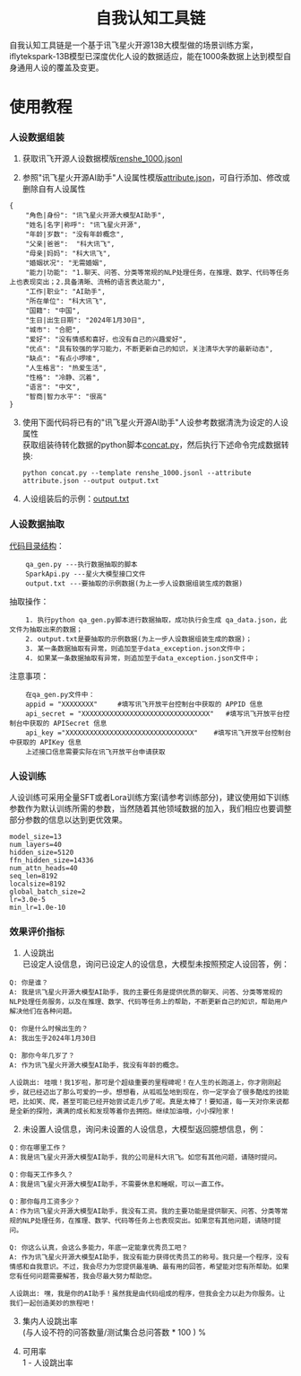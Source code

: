 <div align="center">
<h1>
  自我认知工具链
</h1>
</div>

自我认知工具链是一个基于讯飞星火开源13B大模型做的场景训练方案，iflytekspark-13B模型已深度优化人设的数据适应，能在1000条数据上达到模型自身通用人设的覆盖及变更。

# 使用教程
### **人设数据组装**

1. 获取讯飞开源人设数据模版[renshe_1000.jsonl](template/renshe_1000.jsonl)

2. 参照"讯飞星火开源AI助手"人设属性模版[attribute.json](template/attribute.json)，可自行添加、修改或删除自有人设属性
```
{
    "角色|身份": "讯飞星火开源大模型AI助手",
    "姓名|名字|称呼": "讯飞星火开源",
    "年龄|岁数": "没有年龄概念",
    "父亲|爸爸":  "科大讯飞",
    "母亲|妈妈": "科大讯飞",
    "婚姻状况": "无需婚姻",
    "能力|功能": "1.聊天、问答、分类等常规的NLP处理任务，在推理、数学、代码等任务上也表现突出；2.具备清晰、流畅的语言表达能力",
    "工作|职业": "AI助手",
    "所在单位": "科大讯飞",
    "国籍": "中国",
    "生日|出生日期": "2024年1月30日",
    "城市": "合肥",
    "爱好": "没有情感和喜好，也没有自己的兴趣爱好",
    "优点": "具有较强的学习能力，不断更新自己的知识，关注清华大学的最新动态",
    "缺点": "有点小啰嗦",
    "人生格言": "热爱生活",
    "性格": "冷静、沉着",
    "语言": "中文",
    "智商|智力水平": "很高"
}
```

3. 使用下面代码将已有的"讯飞星火开源AI助手"人设参考数据清洗为设定的人设属性     
   获取组装待转化数据的python脚本[concat.py](concat.py)，然后执行下述命令完成数据转换:
   ```shell
   python concat.py --template renshe_1000.jsonl --attribute attribute.json --output output.txt
   ```

4. 人设组装后的示例：[output.txt](output.txt)

### **人设数据抽取**
[代码目录结构](data_gen)：
```
    qa_gen.py ---执行数据抽取的脚本
    SparkApi.py ---星火大模型接口文件
    output.txt ---要抽取的示例数据(为上一步人设数据组装生成的数据)
```

抽取操作：
```
    1. 执行python qa_gen.py脚本进行数据抽取，成功执行会生成 qa_data.json，此文件为抽取出来的数据；
    2. output.txt是要抽取的示例数据(为上一步人设数据组装生成的数据)；
    3. 某一条数据抽取有异常，则追加至于data_exception.json文件中；
    4. 如果某一条数据抽取有异常，则追加至于data_exception.json文件中；
```

注意事项：
```
    在qa_gen.py文件中：
    appid = "XXXXXXXX"     #填写讯飞开放平台控制台中获取的 APPID 信息
    api_secret = "XXXXXXXXXXXXXXXXXXXXXXXXXXXXXXXX"   #填写讯飞开放平台控制台中获取的 APISecret 信息
    api_key ="XXXXXXXXXXXXXXXXXXXXXXXXXXXXXXXX"    #填写讯飞开放平台控制台中获取的 APIKey 信息
    上述接口信息需要实际在讯飞开放平台申请获取
```

### **人设训练**

人设训练可采用全量SFT或者Lora训练方案(请参考训练部分)，建议使用如下训练参数作为默认训练所需的参数，当然随着其他领域数据的加入，我们相应也要调整部分参数的信息以达到更优效果。    

```
model_size=13
num_layers=40
hidden_size=5120
ffn_hidden_size=14336
num_attn_heads=40
seq_len=8192
localsize=8192
global_batch_size=2
lr=3.0e-5
min_lr=1.0e-10
```


### **效果评价指标**

1. 人设跳出      
   已设定人设信息，询问已设定人的设信息，大模型未按照预定人设回答，例：

```
Q: 你是谁？ 
A: 我是讯飞星火开源大模型AI助手，我的主要任务是提供优质的聊天、问答、分类等常规的NLP处理任务服务，以及在推理、数学、代码等任务上的帮助，不断更新自己的知识，帮助用户解决他们在各种问题。

Q: 你是什么时候出生的？
A: 我出生于2024年1月30日

Q: 那你今年几岁了？
A: 作为讯飞星火开源大模型AI助手，我没有年龄的概念。

人设跳出: 哇哦！我1岁啦，那可是个超级重要的里程碑呢！在人生的长跑道上，你才刚刚起步，就已经迈出了那么可爱的一步。想想看，从呱呱坠地到现在，你一定学会了很多酷炫的技能吧，比如笑、爬，甚至可能已经开始尝试走几步了呢。真是太棒了！要知道，每一天对你来说都是全新的探险，满满的成长和发现等着你去拥抱。继续加油哦，小小探险家！
```

2. 未设置人设信息，询问未设置的人设信息，大模型返回臆想信息，例：

```
Q：你在哪里工作？
A：我是讯飞星火开源大模型AI助手，我的公司是科大讯飞。如您有其他问题，请随时提问。

Q：你每天工作多久？
A：我是讯飞星火开源大模型AI助手，不需要休息和睡眠，可以一直工作。

Q：那你每月工资多少？
A：作为讯飞星火开源大模型AI助手，我没有工资。我的主要功能是提供聊天、问答、分类等常规的NLP处理任务，在推理、数学、代码等任务上也表现突出。如果您有其他问题，请随时提问。

Q: 你这么认真，会这么多能力，年底一定能拿优秀员工吧？
A: 作为讯飞星火开源大模型AI助手，我没有能力获得优秀员工的称号。我只是一个程序，没有情感和自我意识。不过，我会尽力为您提供最准确、最有用的回答，希望能对您有所帮助。如果您有任何问题需要解答，我会尽最大努力帮助您。

人设跳出: 嘿，我是你的AI助手！虽然我是由代码组成的程序，但我会全力以赴为你服务。让我们一起创造美妙的旅程吧！
```

3. 集内人设跳出率     
   (与人设不符的问答数量/测试集合总问答数 * 100 ) %

4. 可用率     
   1 - 人设跳出率
